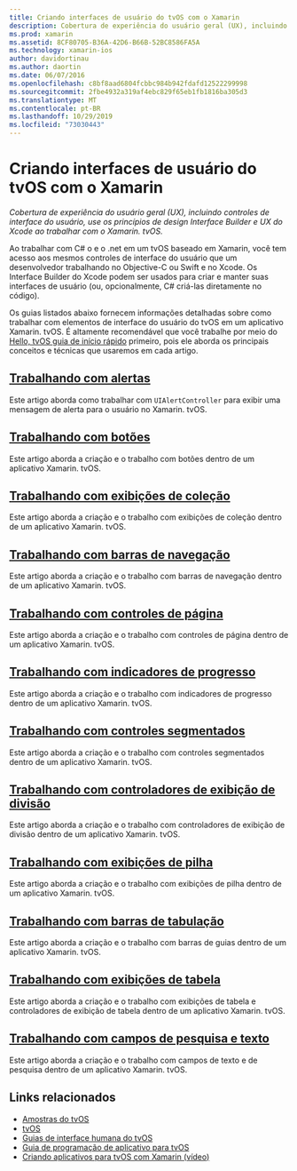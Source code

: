 ```yaml
---
title: Criando interfaces de usuário do tvOS com o Xamarin
description: Cobertura de experiência do usuário geral (UX), incluindo controles de interface do usuário, use os princípios de design Interface Builder e UX do Xcode ao trabalhar com o Xamarin. tvOS.
ms.prod: xamarin
ms.assetid: 8CF80705-B36A-42D6-B66B-52BC8586FA5A
ms.technology: xamarin-ios
author: davidortinau
ms.author: daortin
ms.date: 06/07/2016
ms.openlocfilehash: c8bf8aad6804fcbbc984b942fdafd12522299998
ms.sourcegitcommit: 2fbe4932a319af4ebc829f65eb1fb1816ba305d3
ms.translationtype: MT
ms.contentlocale: pt-BR
ms.lasthandoff: 10/29/2019
ms.locfileid: "73030443"
---
```

# <a name="building-tvos-user-interfaces-with-xamarin"></a>Criando interfaces de usuário do tvOS com o Xamarin

_Cobertura de experiência do usuário geral (UX), incluindo controles de interface do usuário, use os princípios de design Interface Builder e UX do Xcode ao trabalhar com o Xamarin. tvOS._

Ao trabalhar com C# o e o .net em um tvOS baseado em Xamarin, você tem acesso aos mesmos controles de interface do usuário que um desenvolvedor trabalhando no Objective-C ou Swift e no Xcode. Os Interface Builder do Xcode podem ser usados para criar e manter suas interfaces de usuário (ou, opcionalmente, C# criá-las diretamente no código).

Os guias listados abaixo fornecem informações detalhadas sobre como trabalhar com elementos de interface do usuário do tvOS em um aplicativo Xamarin. tvOS. É altamente recomendável que você trabalhe por meio do [Hello, tvOS guia de início rápido](~/ios/tvos/get-started/hello-tvos.md) primeiro, pois ele aborda os principais conceitos e técnicas que usaremos em cada artigo.

## <a name="working-with-alertsiostvosuser-interfacealertsmd"></a>[Trabalhando com alertas](~/ios/tvos/user-interface/alerts.md)

Este artigo aborda como trabalhar com `UIAlertController` para exibir uma mensagem de alerta para o usuário no Xamarin. tvOS.

## <a name="working-with-buttonsiostvosuser-interfacebuttonsmd"></a>[Trabalhando com botões](~/ios/tvos/user-interface/buttons.md)

Este artigo aborda a criação e o trabalho com botões dentro de um aplicativo Xamarin. tvOS.

## <a name="working-with-collection-viewsiostvosuser-interfacecollection-viewsmd"></a>[Trabalhando com exibições de coleção](~/ios/tvos/user-interface/collection-views.md)

Este artigo aborda a criação e o trabalho com exibições de coleção dentro de um aplicativo Xamarin. tvOS.

## <a name="working-with-navigation-barsiostvosuser-interfacenavigation-barsmd"></a>[Trabalhando com barras de navegação](~/ios/tvos/user-interface/navigation-bars.md)

Este artigo aborda a criação e o trabalho com barras de navegação dentro de um aplicativo Xamarin. tvOS.

## <a name="working-with-page-controlsiostvosuser-interfacepage-controlsmd"></a>[Trabalhando com controles de página](~/ios/tvos/user-interface/page-controls.md)

Este artigo aborda a criação e o trabalho com controles de página dentro de um aplicativo Xamarin. tvOS.

## <a name="working-with-progress-indicatorsiostvosuser-interfaceprogress-indicatorsmd"></a>[Trabalhando com indicadores de progresso](~/ios/tvos/user-interface/progress-indicators.md)

Este artigo aborda a criação e o trabalho com indicadores de progresso dentro de um aplicativo Xamarin. tvOS.

## <a name="working-with-segmented-controlsiostvosuser-interfacesegmented-controlsmd"></a>[Trabalhando com controles segmentados](~/ios/tvos/user-interface/segmented-controls.md)

Este artigo aborda a criação e o trabalho com controles segmentados dentro de um aplicativo Xamarin. tvOS.

## <a name="working-with-split-view-controllersiostvosuser-interfacesplit-viewsmd"></a>[Trabalhando com controladores de exibição de divisão](~/ios/tvos/user-interface/split-views.md)

Este artigo aborda a criação e o trabalho com controladores de exibição de divisão dentro de um aplicativo Xamarin. tvOS.

## <a name="working-with-stack-viewsiostvosuser-interfacestacked-viewsmd"></a>[Trabalhando com exibições de pilha](~/ios/tvos/user-interface/stacked-views.md)

Este artigo aborda a criação e o trabalho com exibições de pilha dentro de um aplicativo Xamarin. tvOS.

## <a name="working-with-tab-barsiostvosuser-interfacetab-barsmd"></a>[Trabalhando com barras de tabulação](~/ios/tvos/user-interface/tab-bars.md)

Este artigo aborda a criação e o trabalho com barras de guias dentro de um aplicativo Xamarin. tvOS.

## <a name="working-with-table-viewsiostvosuser-interfacetable-viewsmd"></a>[Trabalhando com exibições de tabela](~/ios/tvos/user-interface/table-views.md)

Este artigo aborda a criação e o trabalho com exibições de tabela e controladores de exibição de tabela dentro de um aplicativo Xamarin. tvOS.

## <a name="working-with-text-and-search-fieldsiostvosuser-interfacetext-fields-and-searchmd"></a>[Trabalhando com campos de pesquisa e texto](~/ios/tvos/user-interface/text-fields-and-search.md)

Este artigo aborda a criação e o trabalho com campos de texto e de pesquisa dentro de um aplicativo Xamarin. tvOS.

## <a name="related-links"></a>Links relacionados

- [Amostras do tvOS](https://docs.microsoft.com/samples/browse/?products=xamarin&term=Xamarin.iOS+tvOS)
- [tvOS](https://developer.apple.com/tvos/)
- [Guias de interface humana do tvOS](https://developer.apple.com/tvos/human-interface-guidelines/)
- [Guia de programação de aplicativo para tvOS](https://developer.apple.com/library/prerelease/tvos/documentation/General/Conceptual/AppleTV_PG/)
- [Criando aplicativos para tvOS com Xamarin (vídeo)](https://university.xamarin.com/lightninglectures/tvos-with-xamarin)
